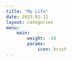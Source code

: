 ```yaml
---
title: "My Life"
date: 2023-01-11
layout: categories
menu:
    main:
        weight: -10
        params: 
            icon: brush
---
```

